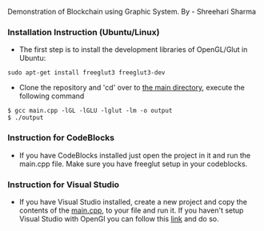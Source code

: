 Demonstration of Blockchain using Graphic System. 
By - Shreehari Sharma

### Installation Instruction (Ubuntu/Linux)

- The first step is to install the development libraries of OpenGL/Glut in Ubuntu:
```
sudo apt-get install freeglut3 freeglut3-dev
```
- Clone the repository and 'cd' over to [the main directory](https://github.com/roshan139154/Computer-Graphic-Project-on-working-of-Blockchain), execute the following command

```
$ gcc main.cpp -lGL -lGLU -lglut -lm -o output
$ ./output
```
### Instruction for CodeBlocks

- If you have CodeBlocks installed just open the project in it and run the main.cpp file. Make sure you have freeglut setup in your codeblocks.

### Instruction for Visual Studio

- If you have Visual Studio installed, create a new project and copy the contents of the [main.cpp](https://github.com/roshan139154/Computer-Graphic-Project-on-working-of-Blockchain/blob/master/main.cpp), to your file and run it. If you haven't setup Visual Studio with OpenGl you can follow this [link](https://www.youtube.com/watch?v=HurTyJ3v_xg) and do so. 

